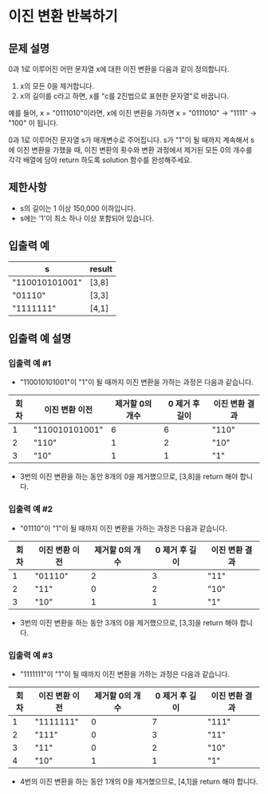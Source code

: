 # 이진 변환 반복하기

## 문제 설명

0과 1로 이루어진 어떤 문자열 x에 대한 이진 변환을 다음과 같이 정의합니다.

1. x의 모든 0을 제거합니다.
2. x의 길이를 c라고 하면, x를 "c를 2진법으로 표현한 문자열"로 바꿉니다.

예를 들어, x = "0111010"이라면, x에 이진 변환을 가하면 x = "0111010" -> "1111" -> "100" 이 됩니다.

0과 1로 이루어진 문자열 s가 매개변수로 주어집니다. s가 "1"이 될 때까지 계속해서 s에 이진 변환을 가했을 때, 이진 변환의 횟수와 변환 과정에서 제거된 모든 0의 개수를 각각 배열에 담아 return 하도록
solution 함수를 완성해주세요.

## 제한사항

- s의 길이는 1 이상 150,000 이하입니다.
- s에는 '1'이 최소 하나 이상 포함되어 있습니다.

## 입출력 예

| s              | result |
|----------------|--------|
| "110010101001" | [3,8]  |
| "01110"        | [3,3]  |
| "1111111"      | [4,1]  |

## 입출력 예 설명

### 입출력 예 #1

- "110010101001"이 "1"이 될 때까지 이진 변환을 가하는 과정은 다음과 같습니다.

| 회차 | 이진 변환 이전       | 제거할 0의 개수 | 0 제거 후 길이 | 이진 변환 결과 |
|----|----------------|-----------|-----------|----------|
| 1  | "110010101001" | 6         | 6         | "110"    |
| 2  | "110"          | 1         | 2         | "10"     |
| 3  | "10"           | 1         | 1         | "1"      |

- 3번의 이진 변환을 하는 동안 8개의 0을 제거했으므로, [3,8]을 return 해야 합니다.

### 입출력 예 #2

- "01110"이 "1"이 될 때까지 이진 변환을 가하는 과정은 다음과 같습니다.

| 회차 | 이진 변환 이전 | 제거할 0의 개수 | 0 제거 후 길이 | 이진 변환 결과 |
|----|----------|-----------|-----------|----------|
| 1  | "01110"  | 2         | 3         | "11"     |
| 2  | "11"     | 0         | 2         | "10"     |
| 3  | "10"     | 1         | 1         | "1"      |

- 3번의 이진 변환을 하는 동안 3개의 0을 제거했으므로, [3,3]을 return 해야 합니다.

### 입출력 예 #3

- "1111111"이 "1"이 될 때까지 이진 변환을 가하는 과정은 다음과 같습니다.

| 회차 | 이진 변환 이전  | 제거할 0의 개수 | 0 제거 후 길이 | 이진 변환 결과 |
|----|-----------|-----------|-----------|----------|
| 1  | "1111111" | 0         | 7         | "111"    |
| 2  | "111"     | 0         | 3         | "11"     |
| 3  | "11"      | 0         | 2         | "10"     |
| 4  | "10"      | 1         | 1         | "1"      |

- 4번의 이진 변환을 하는 동안 1개의 0을 제거했으므로, [4,1]을 return 해야 합니다.
